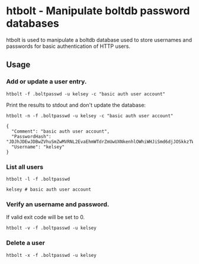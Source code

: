 # htbolt - Manipulate boltdb password databases

htbolt is used to manipulate a boltdb database used to store usernames and passwords for basic authentication of HTTP users.

## Usage

### Add or update a user entry.

```
htbolt -f .boltpasswd -u kelsey -c "basic auth user account"
```

Print the results to stdout and don't update the database:

```
htbolt -n -f .boltpasswd -u kelsey -c "basic auth user account"
```

```
{
  "Comment": "basic auth user account",
  "PasswordHash": "JDJhJDEwJDBwZVhuSmZwMVRNL2EvaEhmWTdrZmUwUXNkenhlOWhiWHJiSmd6djJOSkkzTWdEQ09vNEpl",
  "Username": "kelsey"
}
```

### List all users

```
htbolt -l -f .boltpasswd
```
```
kelsey # basic auth user account 
```

### Verify an username and password.

If valid exit code will be set to 0.

```
htbolt -v -f .boltpasswd -u kelsey
```

### Delete a user

```
htbolt -x -f .boltpasswd -u kelsey
```
